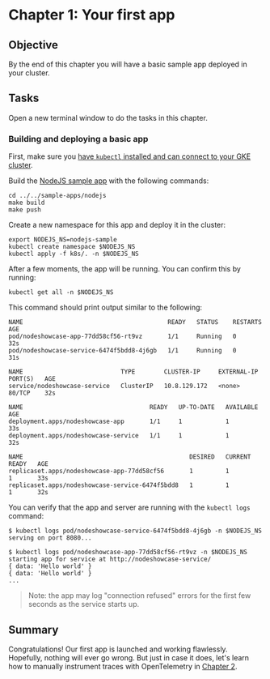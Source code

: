 # Chapter 1: Your first app

## Objective

By the end of this chapter you will have a basic sample app deployed in your cluster.

## Tasks

Open a new terminal window to do the tasks in this chapter.

### Building and deploying a basic app

First, make sure you [have `kubectl` installed and can connect to your GKE cluster](https://cloud.google.com/kubernetes-engine/docs/how-to/cluster-access-for-kubectl).

Build the [NodeJS sample app](../../sample-apps/nodejs) with the following commands:

```
cd ../../sample-apps/nodejs
make build
make push
```

Create a new namespace for this app and deploy it in the cluster:

```
export NODEJS_NS=nodejs-sample
kubectl create namespace $NODEJS_NS
kubectl apply -f k8s/. -n $NODEJS_NS
```

After a few moments, the app will be running. You can confirm this by running:

```
kubectl get all -n $NODEJS_NS
```

This command should print output similar to the following:

```
NAME                                        READY   STATUS    RESTARTS   AGE
pod/nodeshowcase-app-77dd58cf56-rt9vz       1/1     Running   0          32s
pod/nodeshowcase-service-6474f5bdd8-4j6gb   1/1     Running   0          31s

NAME                           TYPE        CLUSTER-IP     EXTERNAL-IP   PORT(S)   AGE
service/nodeshowcase-service   ClusterIP   10.8.129.172   <none>        80/TCP    32s

NAME                                   READY   UP-TO-DATE   AVAILABLE   AGE
deployment.apps/nodeshowcase-app       1/1     1            1           33s
deployment.apps/nodeshowcase-service   1/1     1            1           32s

NAME                                              DESIRED   CURRENT   READY   AGE
replicaset.apps/nodeshowcase-app-77dd58cf56       1         1         1       33s
replicaset.apps/nodeshowcase-service-6474f5bdd8   1         1         1       32s
```

You can verify that the app and server are running with the `kubectl logs` command:

```
$ kubectl logs pod/nodeshowcase-service-6474f5bdd8-4j6gb -n $NODEJS_NS
serving on port 8080...

$ kubectl logs pod/nodeshowcase-app-77dd58cf56-rt9vz -n $NODEJS_NS
starting app for service at http://nodeshowcase-service/
{ data: 'Hello world' }
{ data: 'Hello world' }
...
```

> Note: the app may log "connection refused" errors for the first few seconds as the service starts up.

## Summary

Congratulations! Our first app is launched and working flawlessly. Hopefully, nothing will ever
go wrong. But just in case it does, let's learn how to manually instrument traces with
OpenTelemetry in [Chapter 2](../chapter-2).

